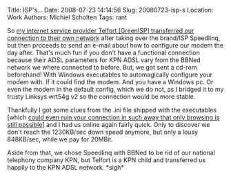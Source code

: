 Title: ISP's...
Date: 2008-07-23 14:14:56
Slug: 20080723-isp-s
Location: Work
Authors: Michiel Scholten
Tags: rant

<p>So <a href="http://aquariusoft.org/~mbscholt/index.php?rantid=720">my internet service provider Telfort [GreenISP] transferred our connection to their own network</a> after taking over the brand/ISP Speedlinq, but then proceeds to send an e-mail about how to configure our modem the day after. That's much fun if you don't have a functional connection because their ADSL parameters for KPN ADSL vary from the BBNed network we where connected to before. But, we got sent a cd-rom beforehand! With Windows executables to automagically configure your modem with. If it could find the modem. And you have a Windows pc. Or even the modem in the default config, which we do not, as I bridged it to my trusty Linksys wrt54g v2 so the connection would be more stable.</p>

<p>Thankfully I got some clues from the .ini file shipped with the executables [which <a href="http://klantenservice.internet.telfort.nl/Belangrijke-aanvulling-op-cd-rom-(Speedlinq).aspx">could even ruin your connection in such away that only browsing is still possible</a>] and I had us online again fairly quick. Only to discover we don't reach the 1230KB/sec down speed anymore, but only a lousy 848KB/sec, while we pay for 20MBit.</p>

<p>Aside from that, we chose Speedlinq with BBNed to be rid of our national telephony company KPN, but Telfort is a KPN child and transferred us happily to the KPN ADSL network. *sigh*</p>